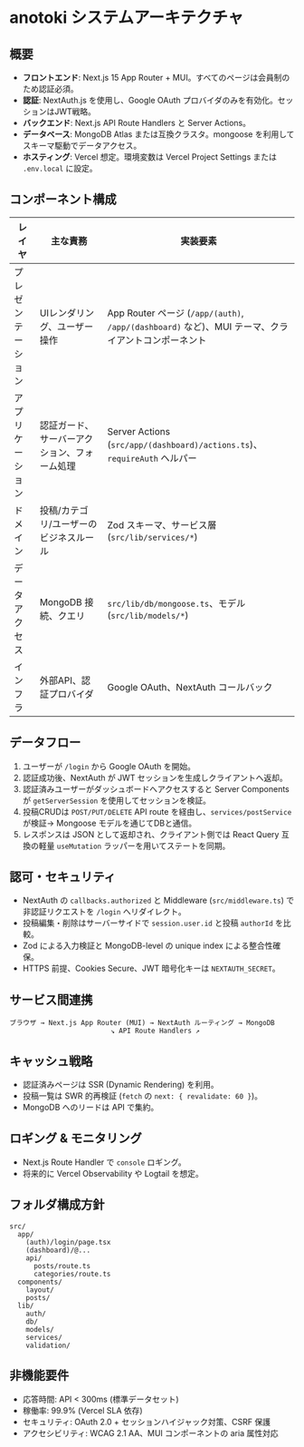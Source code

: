# anotoki システムアーキテクチャ

## 概要
- **フロントエンド**: Next.js 15 App Router + MUI。すべてのページは会員制のため認証必須。
- **認証**: NextAuth.js を使用し、Google OAuth プロバイダのみを有効化。セッションはJWT戦略。
- **バックエンド**: Next.js API Route Handlers と Server Actions。
- **データベース**: MongoDB Atlas または互換クラスタ。mongoose を利用してスキーマ駆動でデータアクセス。
- **ホスティング**: Vercel 想定。環境変数は Vercel Project Settings または `.env.local` に設定。

## コンポーネント構成
| レイヤ | 主な責務 | 実装要素 |
|---|---|---|
| プレゼンテーション | UIレンダリング、ユーザー操作 | App Router ページ (`/app/(auth)`, `/app/(dashboard)` など)、MUI テーマ、クライアントコンポーネント |
| アプリケーション | 認証ガード、サーバーアクション、フォーム処理 | Server Actions (`src/app/(dashboard)/actions.ts`)、`requireAuth` ヘルパー |
| ドメイン | 投稿/カテゴリ/ユーザーのビジネスルール | Zod スキーマ、サービス層 (`src/lib/services/*`) |
| データアクセス | MongoDB 接続、クエリ | `src/lib/db/mongoose.ts`、モデル (`src/lib/models/*`) |
| インフラ | 外部API、認証プロバイダ | Google OAuth、NextAuth コールバック |

## データフロー
1. ユーザーが `/login` から Google OAuth を開始。
2. 認証成功後、NextAuth が JWT セッションを生成しクライアントへ返却。
3. 認証済みユーザーがダッシュボードへアクセスすると Server Components が `getServerSession` を使用してセッションを検証。
4. 投稿CRUDは `POST/PUT/DELETE` API route を経由し、`services/postService` が検証→ Mongoose モデルを通じてDBと通信。
5. レスポンスは JSON として返却され、クライアント側では React Query 互換の軽量 `useMutation` ラッパーを用いてステートを同期。

## 認可・セキュリティ
- NextAuth の `callbacks.authorized` と Middleware (`src/middleware.ts`) で非認証リクエストを `/login` へリダイレクト。
- 投稿編集・削除はサーバーサイドで `session.user.id` と投稿 `authorId` を比較。
- Zod による入力検証と MongoDB-level の unique index による整合性確保。
- HTTPS 前提、Cookies Secure、JWT 暗号化キーは `NEXTAUTH_SECRET`。

## サービス間連携
```
ブラウザ → Next.js App Router (MUI) → NextAuth ルーティング → MongoDB
                         ↘ API Route Handlers ↗
```

## キャッシュ戦略
- 認証済みページは SSR (Dynamic Rendering) を利用。
- 投稿一覧は SWR 的再検証 (`fetch` の `next: { revalidate: 60 }`)。
- MongoDB へのリードは API で集約。

## ロギング & モニタリング
- Next.js Route Handler で `console` ロギング。
- 将来的に Vercel Observability や Logtail を想定。

## フォルダ構成方針
```
src/
  app/
    (auth)/login/page.tsx
    (dashboard)/@...
    api/
      posts/route.ts
      categories/route.ts
  components/
    layout/
    posts/
  lib/
    auth/
    db/
    models/
    services/
    validation/
```

## 非機能要件
- 応答時間: API < 300ms (標準データセット)
- 稼働率: 99.9% (Vercel SLA 依存)
- セキュリティ: OAuth 2.0 + セッションハイジャック対策、CSRF 保護
- アクセシビリティ: WCAG 2.1 AA、MUI コンポーネントの aria 属性対応
